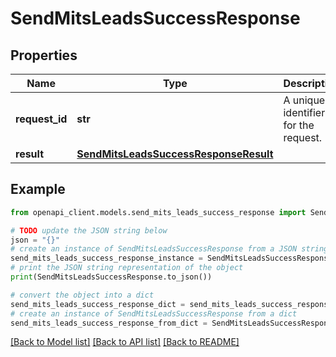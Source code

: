 # SendMitsLeadsSuccessResponse


## Properties

Name | Type | Description | Notes
------------ | ------------- | ------------- | -------------
**request_id** | **str** | A unique identifier for the request. | 
**result** | [**SendMitsLeadsSuccessResponseResult**](SendMitsLeadsSuccessResponseResult.md) |  | 

## Example

```python
from openapi_client.models.send_mits_leads_success_response import SendMitsLeadsSuccessResponse

# TODO update the JSON string below
json = "{}"
# create an instance of SendMitsLeadsSuccessResponse from a JSON string
send_mits_leads_success_response_instance = SendMitsLeadsSuccessResponse.from_json(json)
# print the JSON string representation of the object
print(SendMitsLeadsSuccessResponse.to_json())

# convert the object into a dict
send_mits_leads_success_response_dict = send_mits_leads_success_response_instance.to_dict()
# create an instance of SendMitsLeadsSuccessResponse from a dict
send_mits_leads_success_response_from_dict = SendMitsLeadsSuccessResponse.from_dict(send_mits_leads_success_response_dict)
```
[[Back to Model list]](../README.md#documentation-for-models) [[Back to API list]](../README.md#documentation-for-api-endpoints) [[Back to README]](../README.md)


